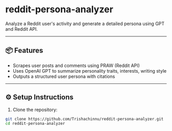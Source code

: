 # reddit-persona-analyzer

Analyze a Reddit user's activity and generate a detailed persona using GPT and Reddit API.

---

## 📦 Features
- Scrapes user posts and comments using PRAW (Reddit API)
- Uses OpenAI GPT to summarize personality traits, interests, writing style
- Outputs a structured user persona with citations

---

## ⚙️ Setup Instructions

1. Clone the repository:
```bash
git clone https://github.com/Trishachinnu/reddit-persona-analyzer.git
cd reddit-persona-analyzer

